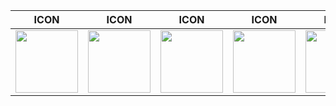 | **ICON** | **ICON** | **ICON** | **ICON** | **ICON** | **ICON** |
| --- | --- | --- | --- | --- | --- |
| <img src="/../main/02_UI-Dashboards/1_UI-Dashboard_Bilder/SEITE_MEDIEN_GIF.gif" width="100"> |<img src="/../main/02_UI-Dashboards/1_UI-Dashboard_Bilder/SEITE_MEDIEN_GIF.gif" width="100"> |<img src="/../main/02_UI-Dashboards/1_UI-Dashboard_Bilder/SEITE_MEDIEN_GIF.gif" width="100"> |<img src="/../main/02_UI-Dashboards/1_UI-Dashboard_Bilder/SEITE_MEDIEN_GIF.gif" width="100"> |<img src="/../main/02_UI-Dashboards/1_UI-Dashboard_Bilder/SEITE_MEDIEN_GIF.gif" width="100"> |<img src="/../main/02_UI-Dashboards/1_UI-Dashboard_Bilder/SEITE_MEDIEN_GIF.gif" width="100"> |